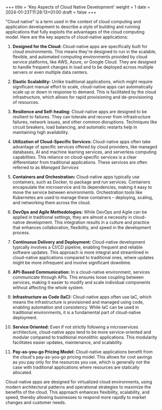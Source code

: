 +++
title = 'Key Aspects of Cloud Native Development'
weight = 1
date = 2024-01-23T11:28:13+01:00
draft = false
+++

"Cloud native" is a term used in the context of cloud computing and application development to describe a style of building and running applications that fully exploits the advantages of the cloud computing model. Here are the key aspects of cloud-native applications:

1. **Designed for the Cloud:** Cloud-native apps are specifically built for cloud environments. This means they're designed to run in the scalable, flexible, and automated computing environments provided by cloud service platforms, like AWS, Azure, or Google Cloud. They are designed to handle frequent changes in load and to be deployed across multiple servers or even multiple data centers.

2. **Elastic Scalability:** Unlike traditional applications, which might require significant manual effort to scale, cloud-native apps can automatically scale up or down in response to demand. This is facilitated by the cloud infrastructure, which allows for rapid provisioning and de-provisioning of resources.

3. **Resilience and Self-healing:** Cloud-native apps are designed to be resilient to failures. They can tolerate and recover from infrastructure failures, network issues, and other common disruptions. Techniques like circuit breakers, load balancing, and automatic restarts help in maintaining high availability.

4. **Utilization of Cloud-Specific Services:** Cloud-native apps often take advantage of specific services offered by cloud providers, like managed databases, AI and machine learning services, and serverless computing capabilities. This reliance on cloud-specific services is a clear differentiator from traditional applications. These services are often referred to as _Managed Services_

3. **Containers and Orchestration:** Cloud-native apps typically use containers, such as Docker, to package and run services. Containers encapsulate the microservice and its dependencies, making it easy to move the service between environments. Orchestration tools like Kubernetes are used to manage these containers – deploying, scaling, and networking them across the cloud.

4. **DevOps and Agile Methodologies:** While DevOps and Agile can be applied in traditional settings, they are almost a necessity in cloud-native development. This integration results in a culture and practice that enhances collaboration, flexibility, and speed in the development process.

5. **Continuous Delivery and Deployment:** Cloud-native development typically involves a CI/CD pipeline, enabling frequent and reliable software updates. This approach is more integral and streamlined in cloud-native applications compared to traditional ones, where updates might be more infrequent and involve significant downtime.

7. **API-Based Communication:** In a cloud-native environment, services communicate through APIs. This ensures loose coupling between services, making it easier to modify and scale individual components without affecting the whole system.

6. **Infrastructure as Code (IaC):** Cloud-native apps often use IaC, which means the infrastructure is provisioned and managed using code, enabling automation and consistency. While IaC can be used in traditional environments, it is a fundamental part of cloud-native deployment.

7. **Service Oriented:** Even if not strictly following a microservices architecture, cloud-native apps tend to be more service-oriented and modular compared to traditional monolithic applications. This modularity facilitates easier updates, maintenance, and scalability.

9. **Pay-as-you-go Pricing Model:** Cloud-native applications benefit from the cloud's pay-as-you-go pricing model. This allows for cost savings as you pay only for the resources you use, which is generally not the case with traditional applications where resources are statically allocated.

Cloud-native apps are designed for virtualized cloud environments, using modern architectural patterns and operational strategies to maximize the benefits of the cloud. This approach enhances flexibility, scalability, and speed, thereby allowing businesses to respond more rapidly to market changes and customer needs.
